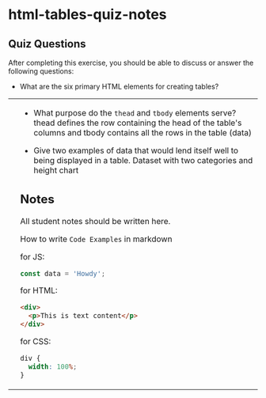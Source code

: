 # html-tables-quiz-notes

## Quiz Questions

After completing this exercise, you should be able to discuss or answer the following questions:

- What are the six primary HTML elements for creating tables?
<table> <thread> <tbody> <tr> <th> <td>

- What purpose do the `thead` and `tbody` elements serve?
  thead defines the row containing the head of the table's columns and tbody contains all the rows in the table (data)

- Give two examples of data that would lend itself well to being displayed in a table.
  Dataset with two categories and height chart

## Notes

All student notes should be written here.

How to write `Code Examples` in markdown

for JS:

```javascript
const data = 'Howdy';
```

for HTML:

```html
<div>
  <p>This is text content</p>
</div>
```

for CSS:

```css
div {
  width: 100%;
}
```
